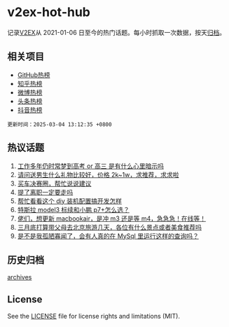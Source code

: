 # v2ex-hot-hub

 记录[V2EX](https://www.v2ex.com/)从 2021-01-06 日至今的热门话题。每小时抓取一次数据，按天[归档](archives)。
 
 ## 相关项目

- [GitHub热榜](https://github.com/lonnyzhang423/github-hot-hub)
- [知乎热榜](https://github.com/lonnyzhang423/zhihu-hot-hub)
- [微博热榜](https://github.com/lonnyzhang423/weibo-hot-hub)
- [头条热榜](https://github.com/lonnyzhang423/toutiao-hot-hub)
- [抖音热榜](https://github.com/lonnyzhang423/douyin-hot-hub)


 `更新时间：2025-03-04 13:12:35 +0800`

## 热议话题

1. [工作多年仍时常梦到高考 or 高三 是有什么心里暗示吗](https://www.v2ex.com/t/1115460)
1. [请问送男生什么礼物比较好，价格 2k~1w，求推荐，求求啦](https://www.v2ex.com/t/1115611)
1. [买车决赛圈，帮忙说说建议](https://www.v2ex.com/t/1115488)
1. [提了离职一定要走吗](https://www.v2ex.com/t/1115529)
1. [帮忙看看这个 diy 装机配置搞开发怎样](https://www.v2ex.com/t/1115530)
1. [特斯拉 model3 标续和小鹏 p7+怎么选？](https://www.v2ex.com/t/1115672)
1. [佬们，想更新 macbookair，是冲 m3 还是等 m4，急急急！在线等！](https://www.v2ex.com/t/1115652)
1. [三月底打算带父母去北京旅游几天，各位有什么景点或者美食推荐吗](https://www.v2ex.com/t/1115512)
1. [是不是我孤陋寡闻了，会有人真的在 MySql 里运行这样的查询吗？](https://www.v2ex.com/t/1115574)

## 历史归档

[archives](archives)

## License

See the [LICENSE](LICENSE) file for license rights and limitations (MIT).
